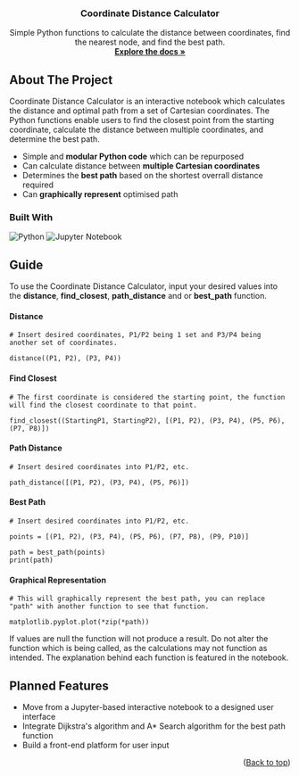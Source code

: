 <a name="readme-top"></a>

<h3 align="center">Coordinate Distance Calculator</h3>

  <p align="center">
    Simple Python functions to calculate the distance between coordinates, find the nearest node, and find the best path.
    <br />
    <a href=""><strong>Explore the docs »</strong></a>
  </p>
</div>

## About The Project

Coordinate Distance Calculator is an interactive notebook which calculates the distance and optimal path from a set of Cartesian coordinates. The Python functions enable users to find the closest point from the starting coordinate, calculate the distance between multiple coordinates, and determine the best path.

* Simple and **modular Python code** which can be repurposed
* Can calculate distance between **multiple Cartesian coordinates**
* Determines the **best path** based on the shortest overrall distance required
* Can **graphically represent** optimised path

### Built With
![Python](https://img.shields.io/badge/python-3670A0?style=for-the-badge&logo=python&logoColor=ffdd54)
![Jupyter Notebook](https://img.shields.io/badge/jupyter-%23FA0F00.svg?style=for-the-badge&logo=jupyter&logoColor=white)

## Guide ##

To use the Coordinate Distance Calculator, input your desired values into the **distance**, **find_closest**, **path_distance** and or **best_path** function. 

#### Distance ####
``` 
# Insert desired coordinates, P1/P2 being 1 set and P3/P4 being another set of coordinates.

distance((P1, P2), (P3, P4))
```

#### Find Closest ####
```
# The first coordinate is considered the starting point, the function will find the closest coordinate to that point.

find_closest((StartingP1, StartingP2), [(P1, P2), (P3, P4), (P5, P6), (P7, P8)])
```

#### Path Distance ####
```
# Insert desired coordinates into P1/P2, etc.

path_distance([(P1, P2), (P3, P4), (P5, P6)])
```
#### Best Path ####
```
# Insert desired coordinates into P1/P2, etc.

points = [(P1, P2), (P3, P4), (P5, P6), (P7, P8), (P9, P10)]

path = best_path(points)
print(path)
```
#### Graphical Representation ####
```
# This will graphically represent the best path, you can replace "path" with another function to see that function.

matplotlib.pyplot.plot(*zip(*path))
```

If values are null the function will not produce a result. Do not alter the function which is being called, as the calculations may not function as intended. The explanation behind each function is featured in the notebook.

## Planned Features ##

* Move from a Jupyter-based interactive notebook to a designed user interface
* Integrate Dijkstra's algorithm and A*  Search algorithm for the best path function
* Build a front-end platform for user input 

<p align="right">(<a href="#readme-top">Back to top</a>)</p>
